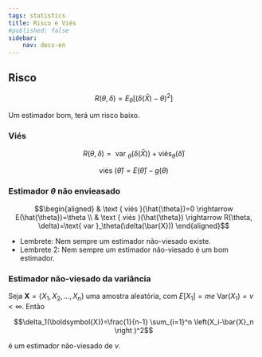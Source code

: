 ```yaml
---
tags: statistics
title: Risco e Viés
#published: false
sidebar:
    nav: docs-en
---
```


## Risco

$$R(\theta, \delta)=E_\theta\left[(\delta(\bar{X})-\theta)^2\right]$$

Um estimador bom, terá um risco baixo.

### Viés

$$R(\theta, \delta) = \text{ var }_{\theta} (\delta(\bar{X})) + \text{viés}_{\theta}(\bar{\delta})$$

$$\text{ viés }(\hat{\theta})=E(\hat{\theta})-g(\theta)$$

### Estimador $\theta$ não envieasado

$$\begin{aligned}
& \text { viés }(\hat{\theta})=0 \rightarrow E(\hat{\theta})=\theta \\
& \text { viés }(\hat{\theta}) \rightarrow R(\theta, \delta)=\text{ var }_\theta(\delta(\bar{X}))
\end{aligned}$$

- Lembrete: Nem sempre um estimador não-viesado existe.
- Lembrete 2: Nem sempre um estimador não-viesado é um bom estimador.

### Estimador não-viesado da variância

Seja $\boldsymbol{X}= \{X_1, X_2, \ldots, X_n \}$ uma amostra aleatória, com $E\left[X_1\right]=m e$ $\text{Var}\left(X_1\right)=v<\infty$. Então

$$\delta_1(\boldsymbol{X})=\frac{1}{n-1} \sum_{i=1}^n \left(X_i-\bar{X}_n \right )^2$$

é um estimador não-viesado de $v$.
